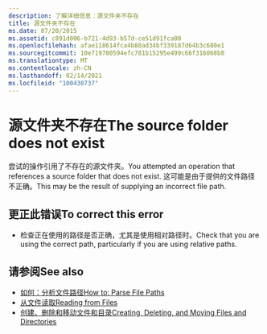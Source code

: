 ```yaml
---
description: 了解详细信息：源文件夹不存在
title: 源文件夹不存在
ms.date: 07/20/2015
ms.assetid: c891d006-b721-4d93-b57d-ce51d91fca00
ms.openlocfilehash: afae118614fca4b80ad34bf339187d64b3c680e1
ms.sourcegitcommit: 10e719780594efc781b15295e499c66f316068b8
ms.translationtype: MT
ms.contentlocale: zh-CN
ms.lasthandoff: 02/14/2021
ms.locfileid: "100430737"
---
```

# <a name="the-source-folder-does-not-exist"></a><span data-ttu-id="5af83-103">源文件夹不存在</span><span class="sxs-lookup"><span data-stu-id="5af83-103">The source folder does not exist</span></span>

<span data-ttu-id="5af83-104">尝试的操作引用了不存在的源文件夹。</span><span class="sxs-lookup"><span data-stu-id="5af83-104">You attempted an operation that references a source folder that does not exist.</span></span> <span data-ttu-id="5af83-105">这可能是由于提供的文件路径不正确。</span><span class="sxs-lookup"><span data-stu-id="5af83-105">This may be the result of supplying an incorrect file path.</span></span>  
  
## <a name="to-correct-this-error"></a><span data-ttu-id="5af83-106">更正此错误</span><span class="sxs-lookup"><span data-stu-id="5af83-106">To correct this error</span></span>  
  
- <span data-ttu-id="5af83-107">检查正在使用的路径是否正确，尤其是使用相对路径时。</span><span class="sxs-lookup"><span data-stu-id="5af83-107">Check that you are using the correct path, particularly if you are using relative paths.</span></span>  
  
## <a name="see-also"></a><span data-ttu-id="5af83-108">请参阅</span><span class="sxs-lookup"><span data-stu-id="5af83-108">See also</span></span>

- [<span data-ttu-id="5af83-109">如何：分析文件路径</span><span class="sxs-lookup"><span data-stu-id="5af83-109">How to: Parse File Paths</span></span>](../developing-apps/programming/drives-directories-files/how-to-parse-file-paths.md)
- [<span data-ttu-id="5af83-110">从文件读取</span><span class="sxs-lookup"><span data-stu-id="5af83-110">Reading from Files</span></span>](../developing-apps/programming/drives-directories-files/reading-from-files.md)
- [<span data-ttu-id="5af83-111">创建、删除和移动文件和目录</span><span class="sxs-lookup"><span data-stu-id="5af83-111">Creating, Deleting, and Moving Files and Directories</span></span>](../developing-apps/programming/drives-directories-files/creating-deleting-and-moving-files-and-directories.md)
